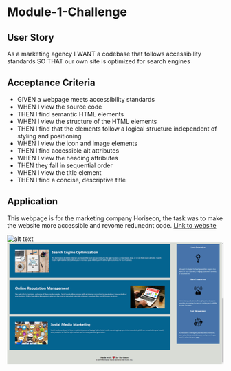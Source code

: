 # Module-1-Challenge

## User Story

As a marketing agency
I WANT a codebase that follows accessibility standards
SO THAT our own site is optimized for search engines


## Acceptance Criteria

- GIVEN a webpage meets accessibility standards
- WHEN I view the source code
- THEN I find semantic HTML elements
- WHEN I view the structure of the HTML elements
- THEN I find that the elements follow a logical structure independent of styling and positioning
- WHEN I view the icon and image elements
- THEN I find accessible alt attributes
- WHEN I view the heading attributes
- THEN they fall in sequential order
- WHEN I view the title element
- THEN I find a concise, descriptive title

## Application

This webpage is for the marketing company Horiseon, the task was to make the website more accessible and revome redunednt code. 
[Link to website](https://bootcamp-mo.github.io/Module-1-Challenge/) 

![alt text](https://github.com/bootcamp-Mo/Module-1-Challenge/blob/main/assets/images/screenshot%20website%201.png)
![alt text](https://github.com/bootcamp-Mo/Module-1-Challenge/blob/main/assets/images/screenshot%20website%202.png)

